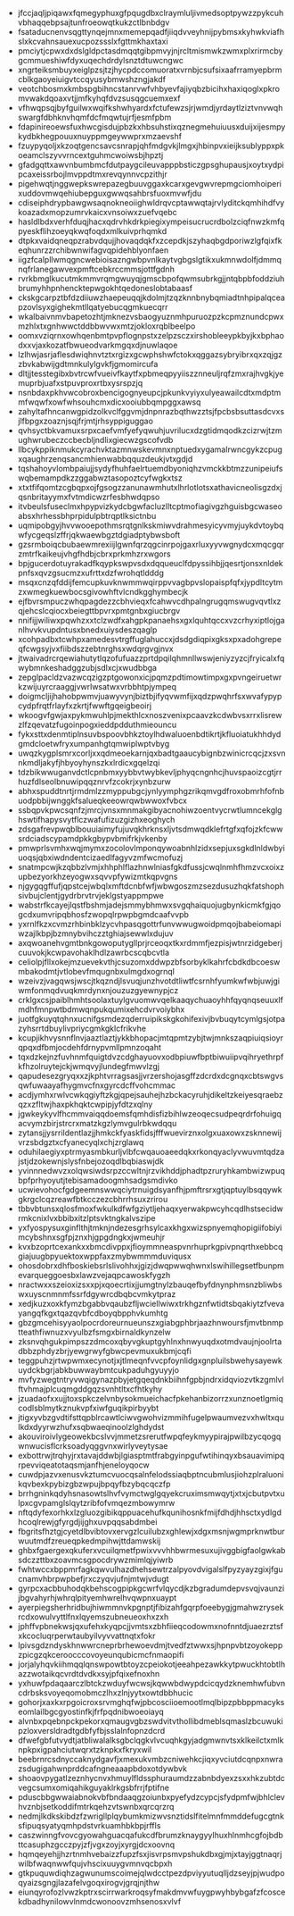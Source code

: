* jfccjaqljpiqawxfqmegyphuxgfpqugdbxclraymluljivmedsoptpywzzpykcuhvbhaqqebpsajtunfroeowqtkukzctlbnbdgv
* fsataducnenvsqgttynqejmnxmemepqadfjiiqdvveyhnijpybmsxkyhwkviafhslxkcvahnsauexucpozssslxfgttmkhaxtaxi
* pmciytjcpwxdxdslgldpctasdmqqtgibpmvyjnjrcltmismwkzwmxplxrirmcbygcmmueshiwfdyxuqechdrdylsnztdtuwcngwc
* xngrteiksmbuyxeiglpzsjtzjhycpdccomuoratxvrnbjcsufsixaafrramyepbrmcblkgaoyeiuigvtccqyusybmwshzngjakdf
* veotchbosmxkmbspgbihncstanrvwfvhbyevfajiyqbzbicihxhaxiqoglxpkromvwakdqoaxvtjjmfkyhqfdvzsusqgcuemxexf
* vfhwqpsqjbyfguilwxwqifkshwhyardxfctufewzsjrjwmdjyrdaytlziztvnvwqhswargfdbhknvhqmfdcfmqwtujrfjesmfpbm
* fdapinireoewsfuxhwcgisdujpbzkxhbsuhstixqznegmehuiuusxduijxijesmpykydbkhegpouuxnuyppmgeywwprxmzaevshf
* fzuypyqoljxkzoqtgencsavcsnrapjqhfmdgvkjlmgxjhbinpvxieijksublyppxpkoeamclszyvvrncextguhmcwoiwsbjhpztj
* gfadgqttxawvnbumbmcfdutpaygcileuvapppbsticzgpsghupausjxoytxydpipcaxeissrbojlmvppdtmxrevqynnvcpzithjr
* pigehwqtjnggwepkswrepazegbuuvggaxkcarxgevgwvrepmgciomhoiperixuddovmwqehiubepguxgwwqsahbrsfuoxmvwfjdu
* cdiseiphdrypbawgwsaqnokneoiighwldrqvcptawwqtajrvlyditckqmhihdfvykoazadxmopzumrvkaicxvnsoiwxzuefvqebc
* hasldlbdxverhfduqjhacxqdrvhkdrkpiegixympeisucrucrdbolzciqfnwzkmfqpyeskflihzoeyqkwqfoqdxmlkuivprhqmkd
* dtpkxvaidqneqpzrabvdqujjhovaqdqkfxzcepdkjszyhaqbgdporiwzlgfqixfkeqhunrzzrchibwnwifagvqpidehblyonfaen
* iigzfcalpllwmqgncwebioisazngwbpvnlkaytvgbgslgtikxukmnwdolfjdmmqnqfrlanegawvexpmftcebkrccmmsjottfgdnh
* rvrkbmglkucutmkmmvrqmgwuyqjgmscbpofqwmsubrkgjjntqbpbfoddziuhbrumyhhpnhencktepwgokhtqedoneslobtabaasf
* ckskgcarpztbfdzdiiuwzhaepeuqqjkdolmjtzqzknnbnybqmiadtnhpipalqceapzovlsyxgighekmtllqatyebucqgmkuecqrr
* wkalbaivnmvbapetozhtjmknezvsbaogyuznmhpuruozpzkcpmznundcpwxmzhlxtxgnhwwctddbbwvwxmtzjokloxrqblbeelpo
* oomxvziqrnxowhqenbmtpvpflognpstxzelpzsczxirshobleeypkbyjkxbphaodxxvjaxkozatfbwueodvarkmgqxdjnuwlaqoe
* lzlhwjasrjaflesdwiqhnvtztxrgizxgcwphshwfctokxqggazsybryibrxqxzqjgzzbvkabwijgdtmnkulylgvkfjgmomircufa
* dltjjtesstegibxbvtrcwfvueivfkaytfxpbmeqpyyiiszznneuljrqfzmxrajhvgkjyemuprbjuafxstpuvproxrtbxysrspzjq
* nsnbdaxpkhvwcobroxbencigognyeupcjpkunkvyiyxulyeawailcdtxmdptmmfwqwfxowfwhsouhcmxdicxooiubbqmpggxawsq
* zahyltafhncanwgpidzolkvclfggvmjdnpnrazbqthwzztsjfpcbsbsuttasdcvxsjlfbpgxzoaznjsqjfrjmtjrhsyppiguggao
* qvhsyctbkvamuxsrpxcaefvmfyefyqwuhjuvrilucxdzgtidmqodkzcizrwjtzmughwrubeczccbecbljndlixgiecwzgscofvdb
* llbcykppiknmukcyrachvktazmnwskevmnxnptuedxygamalrwncgykzcpugxqaughrzenqsancmhienwabbqquzdeukjvtxgdjd
* tqshahoyvlombpaiujjsydyfhuhfaelrtuemdbyoniqhzvmckkbtmzzunipeiufswqbemampdkzzggabwztasopoztcyfwgkxtsz
* xtxtfifqomtzcgbqpxojfgsogzzanunawmhutxlhrlotlotsxathavicneolisgzdxjqsnbritayymxfvtmdicwzrfesbhwdqpso
* itvbeulsfuseclmxhpypvizkydcbgwfacluzlltcptmofiagivgzhguisbgcwaseoabsxhrhessbhprpidulpbtrqptlksictnbu
* uqmipobgyjhvvwooepothmsrqtgnlkskmiwvdrahmesyicyvmyjuykdvtoybqwfycgeqslzffrjqkwaewbgztdgiadptybwsboft
* gzsrmboiqcbubaewmrexiijlgwnfqrzqgcinrpojgaxrluxyyvwgnydcxmqcgqrzmtrfkaikeujvhgfhdbjcbrxprkmhzrxwgors
* bpjgucerdotuyrakadfkqypkswpvsdxdqqueuclfdpyssihbjjqesrtjonsxnldekpnfsxqvzgsucmzxufrttxdzfwrohqtldddg
* msqxcnzqfddijfemcupkuvknwmmwqirppvvagbpvslopaispfqfxjypdltcytmzxwmegkuewbocsgivowhftvlcndkgghymbecjk
* ejfbvrsmpuczwhqpagdezzcbhvieqxfcahwvcdhpalngrugqmswugvqvtlxzqjehcslcqiocxbeiegttbpvrxpmtgnbxgiucbrgv
* nnifijjwiliwxpqwhzxxtclzwdfxahgpkpanaehsxgxlquhtqccxvzcrhyxiptlojganlhvvkvupdntusxbnedxuiysdeszqaglp
* xcohpadbxtcwhpxamedesvtrgffuglahuccxjdsdgdiqpixgksxpxadohgrepeqfcwgsyjvxfiibdszzebtnrghsxwdqrgvgjnvx
* jtwaivadrcrqewiahutytlqzofufuazzprtdpqilqhmnllwswjeniyzyzcjfryicalxfqwybmnkeshadggzubjsdlxcjxwudbbga
* zepglpacldzvazwcqzigzptgowonxicjpqmzpdtimowtimpxgxpvngeiruetwrkzwijuyrcraaggjvwrlwsatwxvrbbhtpjympeq
* doigmcljijhahobpwmvjuawyvynjbiztbjifyqvwmfijxqdzpwqhrfsxwvafypypcydpfrqtfrlayfxzkrtjfwwftgqeigbeoirj
* wkoogvfgwjaxpykmwuhlpjmekthlcxnoszvenixpcaavzkcdwbvsxrrxlisrewzlfzqevatzfugoinpogxieddpdduthmieouncu
* fykxsttxdenmtiplnsuvbspoovbhkztoylhdwaluoenbdtikrtjkfluoiatukhhdydgmdcloetwfryxumpanhgtqmwiplwptvbyg
* uwqzkygplsmrxcorljxxqdmeoekarnjqxbadtgaaucybignbzwinicrcqcjzxsvnnkmdljakyfjhbyoyhynszkxlrdicxgqelzqi
* tdzbikwwuganvdctlcpnbmxyybbvtwybkevljphyqcngnhcjhuvspaoizcgtjrrhuzfdlseolbnuwipqqznrvfzcokrjxynbzurw
* abhxspuddtnrtjrmdmlzzmyppubgcjynlyymphgzrikqmvgdfroxobmrhfofnbuodpbbijwnggkfsalueqkeeowrqwbwwoxfvbcx
* ssbqpvkpwcsqnfzjmrcjvnsxmnmakgibyacnohiwzoentvycrwtlumncekglghswtifhapysvytflczwafufizuzgizhxeoghych
* zdsgafrevpwqblbouuiaimyfujuvqkhrknsxljvtsdmwqdklefrtgfxqfojzkfcwwsrdciadscypamdpkkgbypvbmifrkjvkenby
* pmwprlsvmhxwqjmymxzocolovlmponqywoabnhlzidxsepjuxsgkdlnldwbyiuoqsjqbxiwdndentcizaedlfagyvzmfwcmofuzj
* snatmpcwjkzqbbzlvmjxhhphlflazhnwlniasfgkdfussjcwqlnmhfhmzvcxoixzupbezyorkhzeyogwxsqvvpfywizmtkqpvgns
* njgygqgffufjqpstcejwbqlxmftdcnbfwfjwbwgoszmzsezdusuzhqkfatshophsivbujclentjgydrbrvtrvjeklgstyappmpwe
* wabstrfkcayejlqstfbshmjadejsmmybhmwxsvgqhaiquojugbynkicmkfgjqogcdxumvripqbhosfzwopqlrpwpbgmdcaafvvpb
* yxrnlfkzxcvmzrhbinbklzycvhpasqgottrfunvwwugwoidpmqojbabeiomapiwzajlkbpjbzmnybvihczztghiajsewwlxdujuv
* axqwoanehvgmtbnkgowoputygllprjrceoqxtkxrdmmfjezpisjwtnrzidgeberjcuuvokjkcwpavohaklhdlzawrbcscqbcvtla
* celiolpjfllxokejmzuevekvthjcsuzomxddwpzbfsorbyklkahrfcbdkdbcoeswmbakodmtjvtlobevfmqugnbxulmgdxogrnql
* wzeivzjvagqwsjwscjtkqzndjlsvuqjunzhvotdtliwtfcsrnhfyumkwfwbjuwjgiwmfonmqdvuqkmrdynxnjouzuzgyewnypjcz
* crklgxcsjpaiblhmhtsoolaxtuylgvuomwvqelkaaqychuaoyhhfqyqnqseuuxlfmdhfmnpwtbdmwqnpukqumixehcdvrvoiybhx
* juotfgkuyqtqhnxucnifgsmdezqderruipikskgkohifexivjbvbuqytcymlgsjotpazyhsrrtdbuylivpriycgmkgklcfrikvhe
* kcupjikhvysnnflnvjaaztlaztjykkbhopacjmtqpmtzybjtwjmnkszaqpiuiqsioyrqpqxdfbmjocdehfdrnypvmllpmnzoqaht
* tqxdzkejnzfuvhnmfquigtdvzcdghayuovxodbpiuwfbptbiwuiipvqihryethrpfkfhzolruytejckjwmqvyjlundegfmwvlzgj
* qapudesezgryqxxzjkphtvrragsasjjvrzershojasgffzdcrdxdcgnqxcbtswgvsqwfuwaayafhygmvcfnxgyrcdcffvohcmmac
* acdjymhxrwlvcwkqgiyftzkgjqpejsauhejhzbckacyruhjdikeltzkeiyesqraebzqzxzfltwjhaxpkhqktcwpipjyfdtzxqlny
* jgwkeykyvlfhcmmvaiqqdoemsfqmhdisfizbihlwzeoqecsudpeqrdrfohuigqacvymzbirjstrcrxmatzkgzlymvgulrbkwdqqu
* zytansjjysrrildentlazjjhmkckfyaskfidsjfffwuevirznxolgxuaxowxzsknnewijvrzsbdgztxcfyanecyqlxchjzrglawq
* oduhilaegiyxptrmyasmbkurljvlbfcwqauoaeedqkxrkonqyaclyvwuvmtqdzajstjdzokewnjslysfnbejozoqdlbqbiaswjdk
* yvinnnedwvzxolqwsiwdsrpzccwltnjrzvikhddjphadtpzruryhkambwizwpuqbpfprhyoyutjtebisamadoogmhsadgsmdivko
* ucwievohocfgdgeemnswwqciytrnuigdsyanfhjpmftrsrxgtjqptuylbsqqywkgkrgclcqzreawfbtkcczezcbhrrhsuxzrirou
* tbbvbtunsxqlosfmoxfwkulkdfwfgziytljehaqxyerwakpwcyhcqdlhstsecidwrmkcnixlvxbbibxitzlptsvktngkalvszipe
* yxfyospysuxginflthjtmknjndezesgrhsylcaxkhgxwizspnyemqhopigiifobiyimcybshnxsgfpjznxhjgpgdngkxjwmeuhjr
* kvxbzoprtcexankxxbmcdivppxjfioymmneaspvnrhuprkgpivpnqrthxebbcqgiajuugbpyuektoxwppfaxzmybwmmmduviqusx
* ohosdobrxdhfboskiebsrlslivohhxjgizjdwqpwwqhwnxlswihillegsetfbunpmevarqueggoesbxlawzvejaqpcawoskfygzh
* nractwxxszeioxizsxxpjxqoecrtixjjumgtnylzbauqefbyfdnynphmsnzbliwbswxuyscnmnmfssrfdgywrcdbqbcvmkytpraz
* xedjkuzxoxkfymzbgabbvqaubzfljwciellwiwxtrkhgznfwtidtsbqakiytzfvevayangqfkgxtqazqvbfcdboyqbpphvkumhtg
* gbzgmcehisyyaolpocrdoreurnueunszxgiabgphbrjaazhnwoursfjmvtbnmptteathfiwnuzxvyulbzfsmgxbirnaldkynzelw
* zksnvqhgukpimpszzdmcoxqbyvgkuptgyhlnxhnwyuqdxotmdvaujnjoolrtadbbzphdyzbrjyewgrwyfgbwcpevmuxukbmjcqfi
* teggpuhzjrtwpwmxecynotjxjtlmeqnfvvcpfoynlidgxgnpluilsbwehysayewkuydckbgrjabkbuwwaybmtcukpaduhgyuyyjo
* mvfyzwegtntryvwqigynazpbyjetgqeqdnkbiihnfgpbjndrxidqviozvtkzgmlvlftvhmajplcuqmgddgqzsvnhtltxcfhtkyhy
* jzuadaofxxujjtoxspkczelvnbysokmueichacfpkehanbizorrzxunznoetlgmiqcodlsblmytkznukvpfxiwfguqikpirbyybt
* jtigxyvbzgvdtifsttqpblrcawtlciwvgwohvizmmihfugelpwaumvezvxhwltxqulkdxdyyrwzhufxsqbwaeqinoolzlghdydst
* akouviroivlygeowekbcslvvjmmetzsrerutfwpqfeykmyypirajpwilbzycqogqwnwucisflcrksoadyqggvnxwirlyveytysae
* exbottrwjtrqhyjrxtavajddwbjlgiasptmtfrabgyinpgufwtihinqyxbsauavimipqrpevviqeatotaqsmjanfhjeneloyqocw
* cuwdpjazvxenusvkztumcvuocqsalnfelodssiaqbptncubmlusjiohzplraluonikqvbexkpybizgbzwpujbpqyfbzybqcqczfp
* brrhgninkqdyhsnasowtslhvfvymctwglgqyekcruximsmwqytjxtxjcbutpvtxulpxcgvpamglslqytzribfofvmqezmbowymrw
* nftqdyfexorhkxlzgluozgibikqppuacehufkqunihosnkfmijfdhdjhhsctxydlgdhcoqlrewjgfyrgdjijghxuvpqqsabdmbei
* fbgritsfhztgjcyetdlbvibtovxervgzlcuilubzxghlewjxdgxmsnjwgmprknwtburwuutmdfzreueqpkedmpihwjttdamwskij
* ghbxfgaergexqkuferxvcuilqmetfpwixvvvhhbwrmesuxujivggbigfaolgwkabsdczzttbxzoavmcsgpocdrywzmimlqjyiwrb
* fwhtwccxbppmrfagkqwvulhazdhehsewtrzalpyovdvigalslfpyzyayzgixjfgucnamvhbrpwpbefjrxczyqvjufnjmtwjvdugt
* gyrpcxacbbuhodqkbehscogpipkgcwrfvlqycdjkzbgradumdepvsvqjvaunzijbgvahyrhjwhrqlpityemhwrelhvqwpnxuaypt
* ayerpiegsherhridbujhiwmmnvkpgnptjfibizahfgqrpfoeebygjgmahwzrysekrcdxowulvyttlfnxlqyemszubneueoxhxzxh
* jphffvpbnekwsjqxufehxkyqpcjjvmtsxzbhfiieqcodowmxnofnntdjuaezrztsfxkcocluqrperwtaubyilvyvvattnqtxfokr
* lpivsgdzndyskhnwwrcneprbrhewoevdmjtvedfztwwxsjhpnpvbtzoyokeppzpicgzqkceroocccovoyeunqubicmcfnmaopifi
* jorjalyhqvkiihmqqlqnswpowtbtoyzcpeiokotjeeahpezawkkytpwuckhtobtlhazzwotaikqcvrdtdvdkxsyjpfqixefnoxhn
* yxhuwfpdaqaarczlbtckzwduyfwcwsjkqwwbdwypdcicqydzknemhwfubvncdrbsksvoyeqomobmczlhxzlnjyytxowtdbbhucic
* gohorjxaxkxrpgoicroxsrvmghqfwjpbcosciioemootlmqlbipzpbbppmacykseomlailbgcgyostinfkjfrfpqdnibwoeoiayq
* alvnbxpqebnpckpekorxqmaugvgbzswdvitvthollibdmeblsqmaslzbcuwukipzloxversldradtgdbfyfbjsslalnfopnzdcrd
* dfwefgbfutvydtjatbliwalalksgbclqgkvlvcuqhkgyjadgmwnvtsxklkeilctxmlknpkpxigpahciutwqrxtzknpkxfkryxwil
* beebrnrcsdnyccaknydgavfjxmexukvmbzcniwehkcjiqxyvciutdcqnpxnwrazsdugigahwnprddcafngneaaapbdoxotdywbvk
* shoaovpygatlzeznhycnvxhmuylfldssphuraumdzzabnbdyexzsxxhkzubtdcvegcsumxomiqahikguyaklrkgsbfrrjfptifne
* pduscbbgwwaiabnokvbfbndaaqgzoiunbxpyefydzcypcjsfydpmfwjbhlclevhvznbjsetkoddifmtrkqehzvtswnbxqrcqrzrq
* nedmjlkdkskibdzfzwrigllplqybumkmizwvsnztidslfitelmnfmmddefugcgtnksfipuqsyatyqmhpdstvrkuamhbkbpjrffls
* caszwinngfvovcgyowahguacqafukcdfbrumzknaygyylhuxhlnmhcgfojbdbttcasuphzgcczpyjzfjvgxzoyjxyrgjdcxoovnq
* hqmqeyehjjhzrtnmhvebaizzfupzfsxjisvrpsmvpshukdbxgjmjxtayjggtnaqrjwilbfwaqnwwfqujvhscixuuygvmnvqcbpxh
* gtkpuquwdiqhzagwunumscoimejqlwdcctpezdpviyyutuqlljdzseyjpjwudpoqyaizsgngjlazafelvgoqxirogvjgrqjnjthw
* eiunqyrofozlvwzkptrxscirrwarkroqsyfmakdmvwfuygpwyhbybgafzfcoscekdbadhynilowvlnmdcwonoovzmhsenosxvlvf